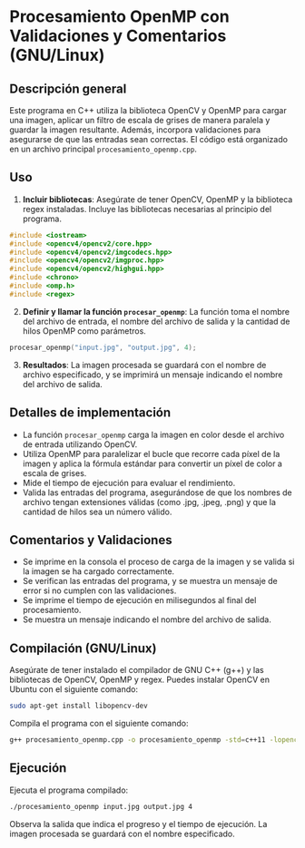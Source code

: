 # Procesamiento OpenMP con Validaciones y Comentarios (GNU/Linux)

## Descripción general

Este programa en C++ utiliza la biblioteca OpenCV y OpenMP para cargar una imagen, aplicar un filtro de escala de grises de manera paralela y guardar la imagen resultante. Además, incorpora validaciones para asegurarse de que las entradas sean correctas. El código está organizado en un archivo principal `procesamiento_openmp.cpp`.

## Uso

1. **Incluir bibliotecas**: Asegúrate de tener OpenCV, OpenMP y la biblioteca regex instaladas. Incluye las bibliotecas necesarias al principio del programa.

```cpp
#include <iostream>
#include <opencv4/opencv2/core.hpp>
#include <opencv4/opencv2/imgcodecs.hpp>
#include <opencv4/opencv2/imgproc.hpp>
#include <opencv4/opencv2/highgui.hpp>
#include <chrono>
#include <omp.h>
#include <regex>
```

2. **Definir y llamar la función `procesar_openmp`**: La función toma el nombre del archivo de entrada, el nombre del archivo de salida y la cantidad de hilos OpenMP como parámetros.

```cpp
procesar_openmp("input.jpg", "output.jpg", 4);
```

3. **Resultados**: La imagen procesada se guardará con el nombre de archivo especificado, y se imprimirá un mensaje indicando el nombre del archivo de salida.

## Detalles de implementación

- La función `procesar_openmp` carga la imagen en color desde el archivo de entrada utilizando OpenCV.
- Utiliza OpenMP para paralelizar el bucle que recorre cada píxel de la imagen y aplica la fórmula estándar para convertir un píxel de color a escala de grises.
- Mide el tiempo de ejecución para evaluar el rendimiento.
- Valida las entradas del programa, asegurándose de que los nombres de archivo tengan extensiones válidas (como .jpg, .jpeg, .png) y que la cantidad de hilos sea un número válido.

## Comentarios y Validaciones

- Se imprime en la consola el proceso de carga de la imagen y se valida si la imagen se ha cargado correctamente.
- Se verifican las entradas del programa, y se muestra un mensaje de error si no cumplen con las validaciones.
- Se imprime el tiempo de ejecución en milisegundos al final del procesamiento.
- Se muestra un mensaje indicando el nombre del archivo de salida.

## Compilación (GNU/Linux)

Asegúrate de tener instalado el compilador de GNU C++ (g++) y las bibliotecas de OpenCV, OpenMP y regex. Puedes instalar OpenCV en Ubuntu con el siguiente comando:

```bash
sudo apt-get install libopencv-dev
```

Compila el programa con el siguiente comando:

```bash
g++ procesamiento_openmp.cpp -o procesamiento_openmp -std=c++11 -lopencv_core -lopencv_imgcodecs -lopencv_imgproc -lopencv_highgui -fopenmp
```

## Ejecución

Ejecuta el programa compilado:

```bash
./procesamiento_openmp input.jpg output.jpg 4
```

Observa la salida que indica el progreso y el tiempo de ejecución. La imagen procesada se guardará con el nombre especificado.

